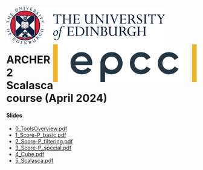<img src="./images/eduni_logo.png"  height="100" align="left"> <img src="./images/epcc_logo.jpg" align="right" height="100">

<br /><br /><br /><br /><br />

# ARCHER2 Scalasca course (April 2024)

<h4>Slides</h4>

<ul>

<li> <a href="0_ToolsOverview.pdf">0_ToolsOverview.pdf</a>
<li> <a href="1_Score-P_basic.pdf">1_Score-P_basic.pdf</a>
<li> <a href="2_Score-P_filtering.pdf">2_Score-P_filtering.pdf</a>
<li> <a href="3_Score-P_special.pdf">3_Score-P_special.pdf</a>
<li> <a href="4_Cube.pdf">4_Cube.pdf</a>
<li> <a href="5_Scalasca.pdf">5_Scalasca.pdf</a>

</ul>